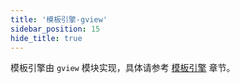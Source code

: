 ```yaml
---
title: '模板引擎-gview'
sidebar_position: 15
hide_title: true
---
```


模板引擎由 `gview` 模块实现，具体请参考 [模板引擎](../../核心组件-重点/模板引擎/模板引擎.md) 章节。